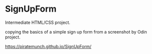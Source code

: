 # SignUpForm

Intermediate HTML/CSS project. 

copying the basics of a simple sign up form from a screenshot by Odin project.  

https://piratemunch.github.io/SignUpForm/